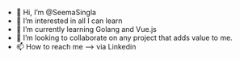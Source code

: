 - 👋 Hi, I’m @SeemaSingla
- 👀 I’m interested in all I can learn
- 🌱 I’m currently learning Golang and Vue.js
- 💞️ I’m looking to collaborate on any project that adds value to me.
- 📫 How to reach me --> via Linkedin

<!---
SeemaSingla/SeemaSingla is a ✨ special ✨ repository because its `README.md` (this file) appears on your GitHub profile.
You can click the Preview link to take a look at your changes.
--->
